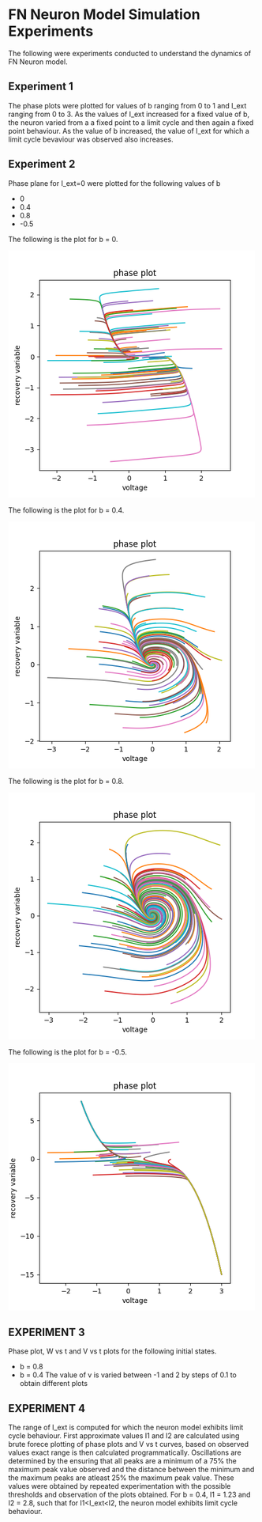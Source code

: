 # FN Neuron Model Simulation Experiments
The following were experiments conducted to understand the dynamics of FN Neuron model.
## Experiment 1
The phase plots were plotted for values of b ranging from 0 to 1 and I\_ext ranging from 0 to 3.
As the values of I\_ext increased for a fixed value of b, the neuron varied from a a fixed point to a limit cycle and then again a fixed point behaviour. 
As the value of b increased, the value of I\_ext for which a limit cycle bevaviour was observed also increases.


## Experiment 2
Phase plane for I\_ext=0 were plotted for the following values of b
- 0
- 0.4
- 0.8
- -0.5

The following is the plot for b = 0.

![case1](images/exp2/case_1a_phase_plot_num_iter_100_b_0.0000_dt_0.0010_I_ext_0.0000_niter_100000.png)

The following is the plot for b = 0.4.

![case2](images/exp2/case_1a_phase_plot_num_iter_100_b_0.4000_dt_0.0010_I_ext_0.0000_niter_100000.png)

The following is the plot for b = 0.8.

![case3](images/exp2/case_1a_phase_plot_num_iter_100_b_0.8000_dt_0.0010_I_ext_0.0000_niter_100000.png)

The following is the plot for b = -0.5.

![case4](images/exp2/case_1a_phase_plot_num_iter_50_b_-0.5000_dt_0.0010_I_ext_0.0000_niter_100000.png)


## EXPERIMENT 3
Phase plot, W vs t and V vs t plots for the following initial states.
- b = 0.8
- b = 0.4
The value of v is varied between -1 and 2 by steps of 0.1 to obtain different plots

## EXPERIMENT 4
The range of I\_ext is computed for which the neuron model exhibits limit cycle behaviour.
First approximate values I1 and I2 are calculated using brute forece plotting of phase plots and V vs t curves, based on observed values exact range is then calculated programmatically.
Oscillations are determined by the ensuring that all peaks are a minimum of a 75% the maximum peak value observed and the distance between the minimum and the maximum peaks are atleast 25% the maximum peak value.
These values were obtained by repeated experimentation with the possible thresholds and observation of the plots obtained.
For b = 0.4, I1 = 1.23 and I2 = 2.8, such that for I1\<I\_ext\<I2, the neuron model exhibits limit cycle behaviour.


